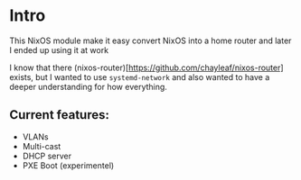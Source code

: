 # Intro

This NixOS module make it easy convert NixOS into a home router and
later I ended up using it at work

I know that there (nixos-router)[https://github.com/chayleaf/nixos-router] exists,
but I wanted to use `systemd-network` and
also wanted to have a deeper understanding for how everything.

## Current features:

- VLANs
- Multi-cast
- DHCP server
- PXE Boot (experimentel)


